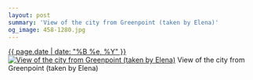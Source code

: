 ```yaml
---
layout: post
summary: 'View of the city from Greenpoint (taken by Elena)'
og_image: 458-1280.jpg
---
```


<p>
  <time><a href="/458">{{ page.date | date: "%B %e, %Y" }}</a></time>
  <a href="/458"><img src="{{ site.assets_url }}/458-640.jpg" srcset="{{ site.assets_url }}/458-1280.jpg 1280w, {{ site.assets_url }}/458-960.jpg 960w, {{ site.assets_url }}/458-640.jpg 640w, {{ site.assets_url }}/458-320.jpg 320w" sizes="(min-width: 700px) 50vw, calc(100vw - 2rem)" alt="View of the city from Greenpoint (taken by Elena)" /></a>
  <span>View of the city from Greenpoint (taken by Elena)</span>
</p>
